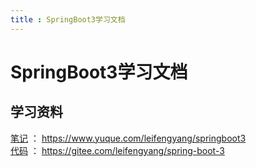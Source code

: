 ```yaml
---
title : SpringBoot3学习文档
---
```


# SpringBoot3学习文档

## 学习资料
[笔记](https://www.yuque.com/leifengyang/springboot3) ： https://www.yuque.com/leifengyang/springboot3 </br>
[代码](https://gitee.com/leifengyang/spring-boot-3) ： https://gitee.com/leifengyang/spring-boot-3